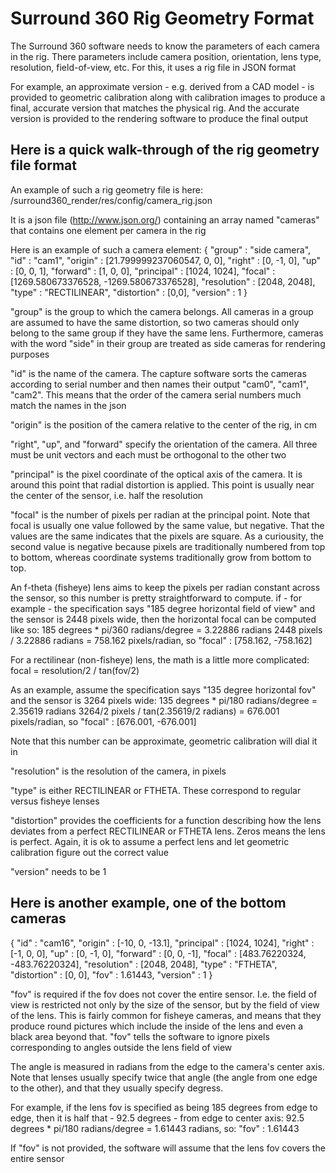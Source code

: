 # Surround 360 Rig Geometry Format

The Surround 360 software needs to know the parameters of each camera in the
rig. There parameters include camera position, orientation, lens type,
resolution, field-of-view, etc. For this, it uses a rig file in JSON format

For example, an approximate version - e.g. derived from a CAD model - is
provided to geometric calibration along with calibration images to produce a
final, accurate version that matches the physical rig. And the accurate version
is provided to the rendering software to produce the final output

## Here is a quick walk-through of the rig geometry file format

An example of such a rig geometry file is here:
  /surround360_render/res/config/camera_rig.json

It is a json file (http://www.json.org/) containing an array named "cameras"
that contains one element per camera in the rig

Here is an example of such a camera element:
  {
    "group" : "side camera",
    "id" : "cam1",
    "origin" : [21.799999237060547, 0, 0],
    "right" : [0, -1, 0],
    "up" : [0, 0, 1],
    "forward" : [1, 0, 0],
    "principal" : [1024, 1024],
    "focal" : [1269.580673376528, -1269.580673376528],
    "resolution" : [2048, 2048],
    "type" : "RECTILINEAR",
    "distortion" : [0,0],
    "version" : 1
  }

"group" is the group to which the camera belongs. All cameras in a group are
assumed to have the same distortion, so two cameras should only belong to the
same group if they have the same lens. Furthermore, cameras with the word "side"
in their group are treated as side cameras for rendering purposes

"id" is the name of the camera. The capture software sorts the cameras according
to serial number and then names their output "cam0", "cam1", "cam2". This means
that the order of the camera serial numbers much match the names in the json

"origin" is the position of the camera relative to the center of the rig, in cm

"right", "up", and "forward" specify the orientation of the camera. All three
must be unit vectors and each must be orthogonal to the other two

"principal" is the pixel coordinate of the optical axis of the camera. It is
around this point that radial distortion is applied. This point is usually near
the center of the sensor, i.e. half the resolution

"focal" is the number of pixels per radian at the principal point. Note that
focal is usually one value followed by the same value, but negative. That the
values are the same indicates that the pixels are square. As a curiousity, the
second value is negative because pixels are traditionally numbered from top to
bottom, whereas coordinate systems traditionally grow from bottom to top.

An f-theta (fisheye) lens aims to keep the pixels per radian constant across the
sensor, so this number is pretty straightforward to compute. if - for example -
the specification says "185 degree horizontal field of view" and the sensor is
2448 pixels wide, then the horizontal focal can be computed like so:
  185 degrees * pi/360 radians/degree = 3.22886 radians
  2448 pixels / 3.22886 radians = 758.162 pixels/radian, so
  "focal" : [758.162, -758.162]

For a rectilinear (non-fisheye) lens, the math is a little more complicated:
  focal = resolution/2 / tan(fov/2)
  
As an example, assume the specification says "135 degree horizontal fov" and the
sensor is 3264 pixels wide:
  135 degrees * pi/180 radians/degree = 2.35619 radians
  3264/2 pixels / tan(2.35619/2 radians) = 676.001 pixels/radian, so
  "focal" : [676.001, -676.001]

Note that this number can be approximate, geometric calibration will dial it in

"resolution" is the resolution of the camera, in pixels

"type" is either RECTILINEAR or FTHETA. These correspond to regular versus
fisheye lenses

"distortion" provides the coefficients for a function describing how the lens
deviates from a perfect RECTILINEAR or FTHETA lens. Zeros means the lens is
perfect. Again, it is ok to assume a perfect lens and let geometric calibration
figure out the correct value

"version" needs to be 1

## Here is another example, one of the bottom cameras

{
  "id" : "cam16",
  "origin" : [-10, 0, -13.1],
  "principal" : [1024, 1024],
  "right" : [-1, 0, 0],
  "up" : [0, -1, 0],
  "forward" : [0, 0, -1],
  "focal" : [483.76220324, -483.76220324],
  "resolution" : [2048, 2048],
  "type" : "FTHETA",
  "distortion" : [0, 0],
  "fov" : 1.61443,
  "version" : 1
}

"fov" is required if the fov does not cover the entire sensor. I.e. the field
of view is restricted not only by the size of the sensor, but by the field of
view of the lens. This is fairly common for fisheye cameras, and means that they
produce round pictures which include the inside of the lens and even a black
area beyond that. "fov" tells the software to ignore pixels corresponding to
angles outside the lens field of view
 
The angle is measured in radians from the edge to the camera's center axis.
Note that lenses usually specify twice that angle (the angle from one edge to
the other), and that they usually specify degress.

For example, if the lens fov is specified as being 185 degrees from edge to
edge, then it is half that - 92.5 degrees - from edge to center axis:
  92.5 degrees * pi/180 radians/degree = 1.61443 radians, so:
  "fov" : 1.61443
  
If "fov" is not provided, the software will assume that the lens fov covers the
entire sensor

